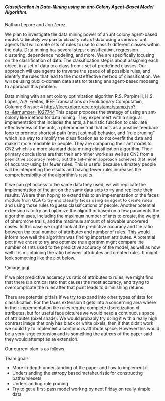 ##### Classification in Data-Mining using an ant-Colony Agent-Based Model Algorithm. 
 
Nathan Lepore and Jon Zerez
 
We plan to investigate the data mining power of an ant colony agent-based model. 
Ultimately we plan to classify sets of data using a series of ant agents that will 
create sets of rules to use to classify different classes within the data. Data mining 
has several steps: classification, regression, clustering, dependence modeling, and more. 
We are specifically focusing on the classification of data. The classification step 
is about assigning each object in a set of data to a class from a set of predefined classes.
Our approach will use agents to traverse the space of all possible rules, and identify the rules 
that lead to the most effective method of classification. 
We will be using public-domain data sets for testing and agent-based modeling to approach this problem. 
 
Data mining with an ant colony optimization algorithm 
R.S. Parpinelli, H.S. Lopes, A.A. Freitas, IEEE Transactions on Evolutionary Computation, Column: 6 Issue: 4 
https://ieeexplore.ieee.org/stamp/stamp.jsp?tp=&arnumber=1027744
This paper proposes the strategy of using an ant-colony like method for data mining.
They experiment with a singular implementation that includes the ants, a heuristic function
to calculate effectiveness of the ants, a pheromone trail that acts as a positive feedback loop 
to promote shortest-path (most optimal) behavior, and “rule pruning” which is a way to simplify 
the classification as to not overfit the data and make it more readable by people. 
They are comparing their ant model to CN2 which is a more standard data mining classification algorithm. 
Their primary conclusions are that their ant-miner works as well as CN2 from a predictive accuracy metric, 
but the ant-miner approach achieves that level of accuracy using far fewer rules. 
This is useful because ultimately people will be interpreting the results and having fewer rules increases the 
comprehensibility of the algorithm’s results. 
 
If we can get access to the same data they used, we will replicate the implementation of the ant on the same data sets
to try and replicate their results. We are then hoping to extend this to an implementation of the faces module from QEA
to try and classify faces using an agent to create rules and using those rules to guess classifications of people. 
Another potential extension is to try and optimize the algorithm based on a few paraments the algorithm uses, 
including the maximum number of ants to create, the weight of pheromone trails, and the maximum amount of allowable uncovered cases.
In this case we might look at the predictive accuracy and the ratio between the total number of attributes and number of rules. 
This would inform how well the algorithm was finding important attributes.
A potential plot if we chose to try and optimize the algorithm might compare the number of ants used to the predictive accuracy
of the model, as well as how well it is maintaining the ratio between attributes and created rules. 
It might look something like the plot below.

!(image.jpg)

If we plot predictive accuracy vs ratio of attributes to rules, we might find that there is a critical ratio that causes
the most accuracy, and trying to overcomplicate the rules after that point leads to diminishing returns.  
 
There are potential pitfalls if we try to expand into other types of data for classification.
For the faces extension it gets into a concerning area where in their implementation the rules require complete
discretization of attributes,  but for useful face pictures we would need a continuous space of attributes (pixel shade).
We would probably try doing it with a really high contrast image that only has black or white pixels, 
then if that didn’t work we could try to implement a continuous attribute space.
However this would be a very large extension and is something the authors of the paper said they would attempt as an extension. 
 
Our current plan is as follows

Team goals: 
- More in-depth understanding of the paper and how to implement it
- Understanding the entropy based metaheuristic for constructing paths/rulesets
- Understanding rule pruning
- Try to get a first-pass model working by next Friday on really simple data
	
